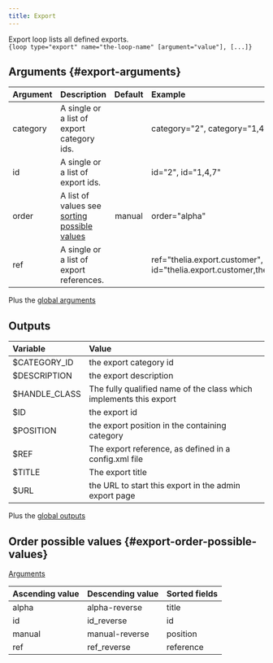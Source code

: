 ```yaml
---
title: Export
---
```


Export loop lists all defined exports.   
`{loop type="export" name="the-loop-name" [argument="value"], [...]}`

## Arguments {#export-arguments}

| Argument | Description                                                                   | Default | Example                                                                        |
|----------|:------------------------------------------------------------------------------|:-------:|:-------------------------------------------------------------------------------|
| category | A single or a list of export category ids.                                    |         | category="2", category="1,4"                                                   |                                                    |           | product="2"                 |
| id       | A single or a list of export ids.                                             |         | id="2", id="1,4,7"                                                             |
| order    | A list of values see [sorting possible values](#export-order-possible-values) | manual  | order="alpha"                                                                  |
| ref      | A single or a list of export references.                                      |         | ref="thelia.export.customer", id="thelia.export.customer,thelia.export.orders" |

Plus the [global arguments](./global_arguments)

## Outputs

| Variable      | Value                                                              |
|:--------------|:-------------------------------------------------------------------|
| $CATEGORY_ID  | the export category id                                             |
| $DESCRIPTION  | the export description                                             |
| $HANDLE_CLASS | The fully qualified name of the class which implements this export |
| $ID           | the export id                                                      |
| $POSITION     | the export position in the containing category                     |
| $REF          | The export reference, as defined in a config.xml file              |
| $TITLE        | The export title                                                   |
| $URL          | the URL to start this export in the admin export page              |

Plus the [global outputs](./global_arguments)

## Order possible values {#export-order-possible-values}
[Arguments](#export-arguments)

| Ascending value | Descending value | Sorted fields |
|-----------------|------------------|:--------------|
| alpha           | alpha-reverse    | title         |
| id              | id_reverse       | id            |
| manual          | manual-reverse   | position      |
| ref             | ref_reverse      | reference     |
